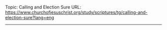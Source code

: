 Topic: Calling and Election Sure
URL: https://www.churchofjesuschrist.org/study/scriptures/tg/calling-and-election-sure?lang=eng

---

